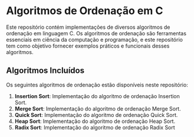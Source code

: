 # Algoritmos de Ordenação em C

Este repositório contém implementações de diversos algoritmos de ordenação em linguagem C. Os algoritmos de ordenação são ferramentas essenciais em ciência da computação e programação, e este repositório tem como objetivo fornecer exemplos práticos e funcionais desses algoritmos.

## Algoritmos Incluídos

Os seguintes algoritmos de ordenação estão disponíveis neste repositório:

1. **Insertion Sort**: Implementação do algoritmo de ordenação Insertion Sort.
2. **Merge Sort**: Implementação do algoritmo de ordenação Merge Sort.
3. **Quick Sort**: Implementação do algoritmo de ordenação Quick Sort.
4. **Heap Sort**: Implementação do algoritmo de ordenação Heap Sort.
5. **Radix Sort**: Implementação do algoritmo de ordenação Radix Sort
